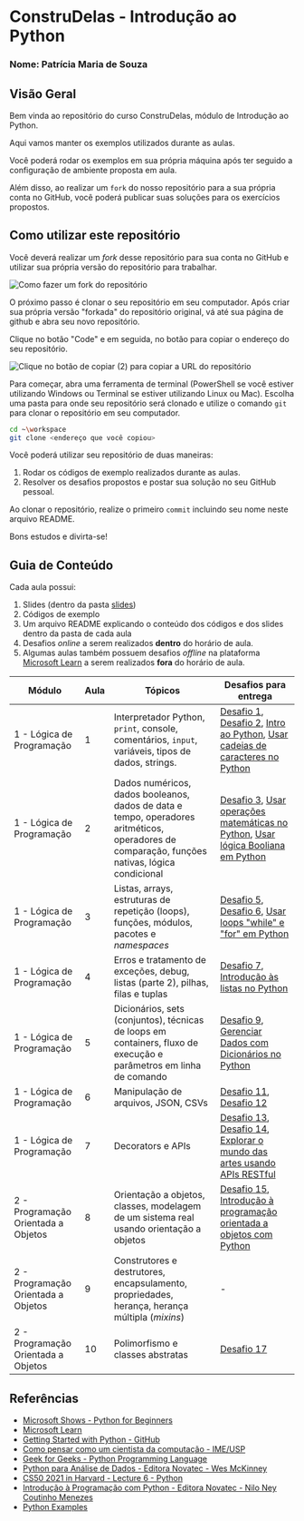 # ConstruDelas - Introdução ao Python
### Nome: Patrícia Maria de Souza

## Visão Geral
Bem vinda ao repositório do curso ConstruDelas, módulo de Introdução ao Python.

Aqui vamos manter os exemplos utilizados durante as aulas.

Você poderá rodar os exemplos em sua própria máquina após ter seguido a configuração de ambiente proposta em aula.

Além disso, ao realizar um `fork` do nosso repositório para a sua própria conta no GitHub, você poderá publicar suas soluções para os exercícios propostos.

## Como utilizar este repositório
Você deverá realizar um _fork_ desse repositório para sua conta no GitHub e utilizar sua própria versão do repositório para trabalhar.

![Como fazer um fork do repositório](imagens/fork.png "Como fazer um fork do repositório")

O próximo passo é clonar o seu repositório em seu computador.
Após criar sua própria versão "forkada" do repositório original, vá até sua página de github e abra seu novo repositório.

Clique no botão "Code" e em seguida, no botão para copiar o endereço do seu repositório.

![Clique no botão de copiar (2) para copiar a URL do repositório](imagens/clone.png "Clonando o seu repositório para seu computador")

Para começar, abra uma ferramenta de terminal (PowerShell se você estiver utilizando Windows ou Terminal se estiver utilizando Linux ou Mac). Escolha uma pasta para onde seu repositório será clonado e utilize o comando `git` para clonar o repositório em seu computador.

``` bash
cd ~\workspace
git clone <endereço que você copiou>
```

Você poderá utilizar seu repositório de duas maneiras:

1. Rodar os códigos de exemplo realizados durante as aulas.
2. Resolver os desafios propostos e postar sua solução no seu GitHub pessoal.

Ao clonar o repositório, realize o primeiro `commit` incluindo seu nome neste arquivo README.

Bons estudos e divirta-se!

## Guia de Conteúdo

Cada aula possui:

1. Slides (dentro da pasta [slides](./slides))
2. Códigos de exemplo
3. Um arquivo README explicando o conteúdo dos códigos e dos slides dentro da pasta de cada aula
4. Desafios _online_ a serem realizados **dentro** do horário de aula.
5. Algumas aulas também possuem desafios _offline_ na plataforma [Microsoft Learn](https://docs.microsoft.com/pt-BR/learn/) a serem realizados **fora** do horário de aula.


|                 Módulo               | Aula |                        Tópicos                               |       Desafios para entrega        |
| ------------------------------------ | ---- | ------------------------------------------------------------ | ---------------------------------- |
| 1 - Lógica de Programação            |  1   | Interpretador Python, `print`, console, comentários, `input`, variáveis, tipos de dados, strings. | [Desafio 1](./aula01/04_desafio_1.py), [Desafio 2](./aula01/07_desafio_2.py), [Intro ao Python](https://docs.microsoft.com/pt-br/learn/modules/intro-to-python/), [Usar cadeias de caracteres no Python](https://docs.microsoft.com/pt-br/learn/modules/python-strings/) | 
| 1 - Lógica de Programação            |  2   | Dados numéricos, dados booleanos, dados de data e tempo, operadores aritméticos, operadores de comparação, funções nativas, lógica condicional |  [Desafio 3](./aula02/04_desafio_3.py), [Usar operações matemáticas no Python](https://docs.microsoft.com/pt-br/learn/modules/python-math-operators/), [Usar lógica Booliana em Python](https://docs.microsoft.com/pt-br/learn/modules/python-boolean-types/) | 
| 1 - Lógica de Programação            |  3   | Listas, arrays, estruturas de repetição (loops), funções, módulos, pacotes e _namespaces_ | [Desafio 5](./aula03/03_desafio_5.py), [Desafio 6](./aula03/06_desafio_6.py), [Usar loops "while" e "for" em Python](https://docs.microsoft.com/pt-br/learn/modules/python-loops/)|
| 1 - Lógica de Programação            |  4   | Erros e tratamento de exceções, debug, listas (parte 2), pilhas, filas e tuplas | [Desafio 7](./aula04/03_desafio_7.py), [Introdução às listas no Python](https://docs.microsoft.com/pt-br/learn/modules/intro-python-lists/) |
| 1 - Lógica de Programação            |  5   | Dicionários, sets (conjuntos), técnicas de loops em containers, fluxo de execução e parâmetros em linha de comando | [Desafio 9](./aula05/03_desafio_9.py), [Gerenciar Dados com Dicionários no Python](https://docs.microsoft.com/pt-br/learn/modules/python-dictionaries/) |
| 1 - Lógica de Programação            |  6   | Manipulação de arquivos, JSON, CSVs | [Desafio 11](./aula06/04_desafio_11.py), [Desafio 12](./aula06/08_desafio_12.py) | 
| 1 - Lógica de Programação            |  7   | Decorators e APIs | [Desafio 13](./aula07/03_desafio_13.py), [Desafio 14](./aula07/07_desafio_14.py), [Explorar o mundo das artes usando APIs RESTful](https://docs.microsoft.com/pt-br/learn/modules/use-apis-discover-museum-art/) |
| 2 - Programação Orientada a Objetos  |  8   | Orientação a objetos, classes, modelagem de um sistema real usando orientação a objetos | [Desafio 15](./aula08/02_desafio_15.py), [Introdução à programação orientada a objetos com Python](https://docs.microsoft.com/pt-br/learn/modules/python-object-oriented-programming/) |
| 2 - Programação Orientada a Objetos  |  9   | Construtores e destrutores, encapsulamento, propriedades, herança, herança múltipla (_mixins_) | - |
| 2 - Programação Orientada a Objetos  |  10  | Polimorfismo e classes abstratas | [Desafio 17](./aula10/03_desafio_17.py) |

## Referências
* [Microsoft Shows - Python for Beginners](https://docs.microsoft.com/pt-br/shows/intro-to-python-development/)
* [Microsoft Learn](https://docs.microsoft.com/pt-br/learn/)
* [Getting Started with Python - GitHub](https://github.com/microsoft/c9-python-getting-started)
* [Como pensar como um cientista da computação - IME/USP](https://panda.ime.usp.br/pensepy/static/pensepy/index.html)
* [Geek for Geeks - Python Programming Language](https://www.geeksforgeeks.org/python-programming-language/)
* [Python para Análise de Dados - Editora Novatec - Wes McKinney](https://leitura.com.br/python-para-analise-de-dados-L006-9788575226476)
* [CS50 2021 in Harvard - Lecture 6 - Python](https://youtu.be/ky-24RvI57s)
* [Introdução à Programação com Python - Editora Novatec - Nilo Ney Coutinho Menezes](https://www.amazon.com.br/Introdu%C3%A7%C3%A3o-Programa%C3%A7%C3%A3o-com-Python-Algoritmos/dp/8575227181/)
* [Python Examples](https://pythonexamples.org/)